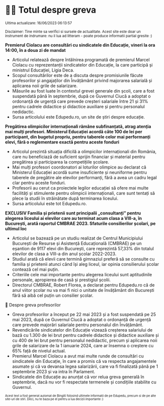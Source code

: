 # 👩‍🏫 Totul despre greva
<sub>Ultima actualizare: 16/06/2023 06:13:57</sub>

<sub>Disclaimer: Tine minte sa verifici si sursele de actualitate. Acest site este doar un instrument de indrumare: nu il lua ad litteram - poate produce informatii partial gresite :)</sub>

**Premierul Ciolacu are consultări cu sindicatele din Educație, vineri la ora 14:00, în a doua zi de mandat**

- Articolul relatează despre întâlnirea programată de premierul Marcel Ciolacu cu reprezentanții sindicatelor din Educație, la care participă și ministrul Educației, Ligia Deca.
- Scopul consultărilor este de a discuta despre promisiunile făcute profesorilor și angajaților din Învățământ privind majorarea salarială și aplicarea noii grile de salarizare.
- Măsurile au fost luate în contextul grevei generale din școli, care a fost suspendată până în septembrie, după ce Guvernul Ciucă a adoptat o ordonanță de urgență care prevede creșteri salariale între 21 și 31% pentru cadrele didactice și didactice auxiliare și pentru personalul nedidactic.
- Sursa articolului este Edupedu.ro, un site de știri despre educație.

**Pregătirea olimpicilor internaționali rămâne subfinanțată, atrag atenția mai mulți profesori. Ministerul Educației acordă câte 100 de lei per participant, din bugetul propriu, pentru taberele celor mai performanți elevi, fără o reglementare exactă pentru aceste fonduri**

- Articolul prezintă situația dificilă a olimpicilor internaționali din România, care nu beneficiază de suficient sprijin financiar și material pentru pregătirea și participarea la competițiile școlare.
- Mai mulți profesori coordonatori ai loturilor olimpice au declarat că Ministerul Educației acordă sume insuficiente și neuniforme pentru taberele de pregătire ale elevilor performanți, fără a avea un cadru legal clar pentru aceste fonduri.
- Profesorii au cerut ca proiectele legilor educației să ofere mai multe facilități și stimulente pentru olimpicii internaționali, care sunt tentați să plece la studii în străinătate după terminarea liceului.
- Sursa articolului este tot Edupedu.ro.

**EXCLUSIV Familia și prietenii sunt principalii „consultanți” pentru alegerea liceului ai elevilor care au terminat acum clasa a VIII-a, în București, arată raportul CMBRAE 2023. Sfaturile consilierilor școlari, pe ultimul loc**

- Articolul se bazează pe un studiu realizat de Centrul Municipiului București de Resurse și Asistență Educațională (CMBRAE) pe un eșantion de 9117 elevi din București, care reprezintă 57,33% din totalul elevilor de clasa a VIII-a din anul școlar 2022-2023.
- Studiul arată că elevii care termină gimnaziul preferă să se consulte cu familia și prietenii atunci când își aleg liceul, iar opinia consilierului școlar contează cel mai puțin.
- Criteriile cele mai importante pentru alegerea liceului sunt aptitudinile personale, apropierea de casă și prestigiul școlii.
- Directorul CMBRAE, Robert Florea, a declarat pentru Edupedu.ro că de anul viitor școlar nu va mai fi nici o unitate de învățământ din București fără să aibă cel puțin un consilier școlar.

🏫 Despre greva profesorilor

- Greva profesorilor a început pe 22 mai 2023 și a fost suspendată pe 25 mai 2023, după ce Guvernul Ciucă a adoptat o ordonanță de urgență care prevede majorări salariale pentru personalul din Învățământ.
- Revendicările sindicatelor din Educație vizează creșterea salariului de bază cu 1.300 de lei brut pentru cadrele didactice și didactice auxiliare și cu 400 de lei brut pentru personalul nedidactic, precum și aplicarea noii grile de salarizare de la 1 ianuarie 2024, care ar însemna o creștere cu 65% față de nivelul actual.
- Premierul Marcel Ciolacu a avut mai multe runde de consultări cu sindicatele din Educație, în care a promis că va respecta angajamentele asumate și că va devansa legea salarizării, care va fi finalizată până pe 1 septembrie 2023 și va intra în Parlament.
- Sindicatele din Educație au anunțat că vor relua greva generală în septembrie, dacă nu vor fi respectate termenele și condițiile stabilite cu Guvernul.


<sub><sub>Acest text a fost generat automat de BingAI folosind ultimele informatii de pe Edupedu, precum si de pe alte site-uri de stiri. Deci, nu te baza pe el pentru a lua decizii importante :)</sub></sub>